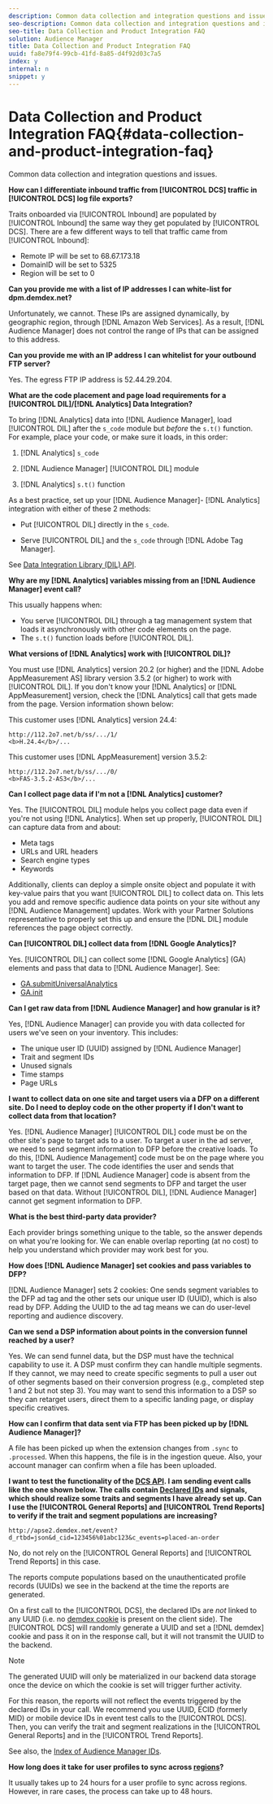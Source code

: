 ```yaml
---
description: Common data collection and integration questions and issues.
seo-description: Common data collection and integration questions and issues.
seo-title: Data Collection and Product Integration FAQ
solution: Audience Manager
title: Data Collection and Product Integration FAQ
uuid: fa8e79f4-99cb-41fd-8a85-d4f92d03c7a5
index: y
internal: n
snippet: y
---
```


# Data Collection and Product Integration FAQ{#data-collection-and-product-integration-faq}

Common data collection and integration questions and issues.

<!-- 

faq_data_collection_integration.xml

 -->

**How can I differentiate inbound traffic from [!UICONTROL DCS] traffic in [!UICONTROL DCS] log file exports?**

Traits onboarded via [!UICONTROL Inbound] are populated by [!UICONTROL Inbound] the same way they get populated by [!UICONTROL DCS]. There are a few different ways to tell that traffic came from [!UICONTROL Inbound]:

* Remote IP will be set to 68.67.173.18 
* DomainID will be set to 5325 
* Region will be set to 0

**Can you provide me with a list of IP addresses I can white-list for dpm.demdex.net?**

Unfortunately, we cannot. These IPs are assigned dynamically, by geographic region, through [!DNL Amazon Web Services]. As a result, [!DNL Audience Manager] does not control the range of IPs that can be assigned to this address.

**Can you provide me with an IP address I can whitelist for your outbound FTP server?**

Yes. The egress FTP IP address is 52.44.29.204.

**What are the code placement and page load requirements for a [!UICONTROL DIL]/[!DNL Analytics] Data Integration?**

To bring [!DNL Analytics] data into [!DNL Audience Manager], load [!UICONTROL DIL] after the `s_code` module but *before* the `s.t()` function. For example, place your code, or make sure it loads, in this order:

1. [!DNL Analytics] `s_code` 

1. [!DNL Audience Manager] [!UICONTROL DIL] module 

1. [!DNL Analytics] `s.t()` function

As a best practice, set up your [!DNL Audience Manager]- [!DNL Analytics] integration with either of these 2 methods:

* Put [!UICONTROL DIL] directly in the `s_code`. 

* Serve [!UICONTROL DIL] and the `s_code` through [!DNL Adobe Tag Manager].

See [Data Integration Library (DIL) API](../c-dil/c-dil.md#concept_6D73ED3DBA604EE49B66B5572AA6A32C).

**Why are my [!DNL Analytics] variables missing from an [!DNL Audience Manager] event call?**

This usually happens when:

* You serve [!UICONTROL DIL] through a tag management system that loads it asynchronously with other code elements on the page. 
* The `s.t()` function loads before [!UICONTROL DIL].

**What versions of [!DNL Analytics] work with [!UICONTROL DIL]?**

You must use [!DNL Analytics] version 20.2 (or higher) and the [!DNL Adobe AppMeasurement AS] library version 3.5.2 (or higher) to work with [!UICONTROL DIL]. If you don't know your [!DNL Analytics] or [!DNL AppMeasurement] version, check the [!DNL Analytics] call that gets made from the page. Version information shown below:

This customer uses [!DNL Analytics] version 24.4: 

```
http://112.2o7.net/b/ss/.../1/
<b>H.24.4</b>/...
```

This customer uses [!DNL AppMeasurement] version 3.5.2: 

```
http://112.2o7.net/b/ss/.../0/
<b>FAS-3.5.2-AS3</b>/...
```

**Can I collect page data if I'm not a [!DNL Analytics] customer?**

Yes. The [!UICONTROL DIL] module helps you collect page data even if you're not using [!DNL Analytics]. When set up properly, [!UICONTROL DIL] can capture data from and about:

* Meta tags 
* URLs and URL headers 
* Search engine types 
* Keywords

Additionally, clients can deploy a simple onsite object and populate it with key-value pairs that you want [!UICONTROL DIL] to collect data on. This lets you add and remove specific audience data points on your site without any [!DNL Audience Management] updates. Work with your Partner Solutions representative to properly set this up and ensure the [!DNL DIL] module references the page object correctly.

**Can [!UICONTROL DIL] collect data from [!DNL Google Analytics]?**

Yes. [!UICONTROL DIL] can collect some [!DNL Google Analytics] (GA) elements and pass that data to [!DNL Audience Manager]. See:

* [GA.submitUniversalAnalytics](../c-dil/dil-modules.md#reference_FF7F8513BEC5457ABE2902BC854C7C18) 
* [GA.init](../c-dil/dil-modules.md#reference_C3DB78CE5C774887AA4FC5629568B651)

**Can I get raw data from [!DNL Audience Manager] and how granular is it?**

Yes, [!DNL Audience Manager] can provide you with data collected for users we've seen on your inventory. This includes:

* The unique user ID (UUID) assigned by [!DNL Audience Manager] 
* Trait and segment IDs 
* Unused signals 
* Time stamps 
* Page URLs

**I want to collect data on one site and target users via a DFP on a different site. Do I need to deploy code on the other property if I don't want to collect data from that location?**

Yes. [!DNL Audience Manager] [!UICONTROL DIL] code must be on the other site's page to target ads to a user. To target a user in the ad server, we need to send segment information to DFP before the creative loads. To do this, [!DNL Audience Management] code must be on the page where you want to target the user. The code identifies the user and sends that information to DFP. If [!DNL Audience Manager] code is absent from the target page, then we cannot send segments to DFP and target the user based on that data. Without [!UICONTROL DIL], [!DNL Audience Manager] cannot get segment information to DFP.

**What is the best third-party data provider?**

Each provider brings something unique to the table, so the answer depends on what you're looking for. We can enable overlap reporting (at no cost) to help you understand which provider may work best for you.

**How does [!DNL Audience Manager] set cookies and pass variables to DFP?**

[!DNL Audience Manager] sets 2 cookies: One sends segment variables to the DFP ad tag and the other sets our unique user ID (UUID), which is also read by DFP. Adding the UUID to the ad tag means we can do user-level reporting and audience discovery.

**Can we send a DSP information about points in the conversion funnel reached by a user?**

Yes. We can send funnel data, but the DSP must have the technical capability to use it. A DSP must confirm they can handle multiple segments. If they cannot, we may need to create specific segments to pull a user out of other segments based on their conversion progress (e.g., completed step 1 and 2 but not step 3). You may want to send this information to a DSP so they can retarget users, direct them to a specific landing page, or display specific creatives.

**How can I confirm that data sent via FTP has been picked up by [!DNL Audience Manager]?**

A file has been picked up when the extension changes from `.sync` to `.processed`. When this happens, the file is in the ingestion queue. Also, your account manager can confirm when a file has been uploaded.

**I want to test the functionality of the [DCS API](https://marketing.adobe.com/resources/help/en_US/aam/dcs-event-calls.html). I am sending event calls like the one shown below. The calls contain [Declared IDs](https://marketing.adobe.com/resources/help/en_US/aam/c_declared_id_var_syntax.html) and signals, which should realize some traits and segments I have already set up. Can I use the [!UICONTROL General Reports] and [!UICONTROL Trend Reports] to verify if the trait and segment populations are increasing?**

```
http://apse2.demdex.net/event?d_rtbd=json&d_cid=123456%01abc123&c_events=placed-an-order
```

No, do not rely on the [!UICONTROL General Reports] and [!UICONTROL Trend Reports] in this case.

The reports compute populations based on the unauthenticated profile records (UUIDs) we see in the backend at the time the reports are generated.

On a first call to the [!UICONTROL DCS], the declared IDs are *not* linked to any UUID (i.e. no [demdex cookie](https://marketing.adobe.com/resources/help/en_US/whitepapers/cookies/cookies_am.html) is present on the client side). The [!UICONTROL DCS] will randomly generate a UUID and set a [!DNL demdex] cookie and pass it on in the response call, but it will not transmit the UUID to the backend.

>[!NOTE]
>
>The generated UUID will only be materialized in our backend data storage once the device on which the cookie is set will trigger further activity.

For this reason, the reports will not reflect the events triggered by the declared IDs in your call. We recommend you use UUID, ECID (formerly MID) or mobile device IDs in event test calls to the [!UICONTROL DCS]. Then, you can verify the trait and segment realizations in the [!UICONTROL General Reports] and in the [!UICONTROL Trend Reports].

See also, the [Index of Audience Manager IDs](https://marketing.adobe.com/resources/help/en_US/aam/ids-in-aam.html).

**How long does it take for user profiles to sync across [regions](../c-api/dcs-intro/dcs-api-reference/dcs-regions.md#concept_01C1E017A6694D1EAF9BF65BFFA54091)?**

It usually takes up to 24 hours for a user profile to sync across regions. However, in rare cases, the process can take up to 48 hours. 
